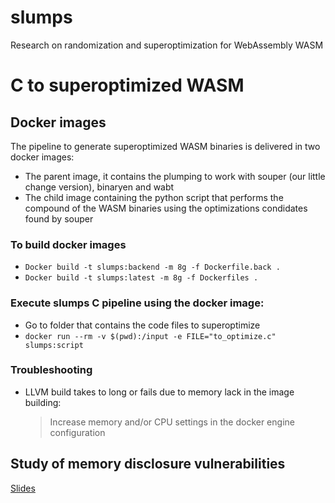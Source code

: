 # slumps
Research on randomization and superoptimization for WebAssembly WASM 

# C to superoptimized WASM

## Docker images

The pipeline to generate superoptimized WASM binaries is delivered in two docker images:
- The parent image, it contains the plumping to work with souper (our little change version), binaryen and wabt
- The child image containing the python script that performs the compound of the WASM binaries using the optimizations condidates found by souper

### To build docker images
- ```Docker build -t slumps:backend -m 8g -f Dockerfile.back .```
- ```Docker build -t slumps:latest -m 8g -f Dockerfiles .```



### Execute slumps C pipeline using the docker image:

- Go to folder that contains the code files to superoptimize
- ```docker run --rm -v $(pwd):/input -e FILE="to_optimize.c" slumps:script ```

### Troubleshooting
- LLVM build takes to long or fails due to memory lack in the image building:
    >  Increase memory and/or CPU settings in the docker engine configuration


## Study of memory disclosure vulnerabilities

[Slides](https://jacarte.github.io/wasm_presentation/)
